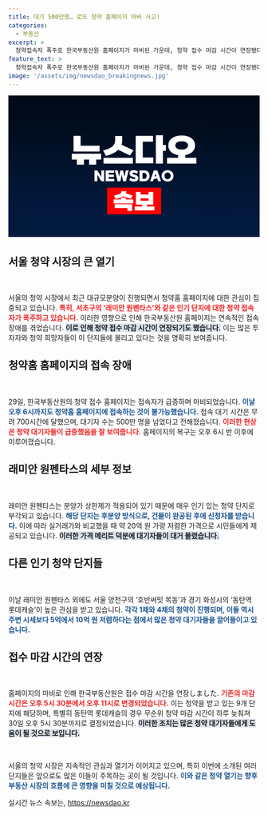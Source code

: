 ```yaml
---
title: 대기 500만명… 로또 청약 홈페이지 마비 사고!
categories:
  - 부동산
excerpt: >
  청약접속자 폭주로 한국부동산원 홈페이지가 마비된 가운데, 청약 접수 마감 시간이 연장됐다! 로또 청약으로 불리는 래미안 원펜타스 등 다양한 단지가 대기자 수 500만 명에 접수 기회를 놓칠까 긴장 중.
feature_text: >
  청약접속자 폭주로 한국부동산원 홈페이지가 마비된 가운데, 청약 접수 마감 시간이 연장됐다! 로또 청약으로 불리는 래미안 원펜타스 등 다양한 단지가 대기자 수 500만 명에 접수 기회를 놓칠까 긴장 중.
image: '/assets/img/newsdao_breakingnews.jpg'
---
```


<p><img src="/assets/img/newsdao_breakingnews.jpg" alt="bookingtag 속보" /></p>

<h2 data-ke-size="size26">서울 청약 시장의 큰 열기</h2>

<p data-ke-size="size16">&nbsp;</p> 

<p>서울의 청약 시장에서 최근 대규모분양이 진행되면서 청약홈 홈페이지에 대한 관심이 집중되고 있습니다. <b><span style="color: #ee2323;">특히, 서초구의 ‘래미안 원펜타스’와 같은 인기 단지에 대한 청약 접속자가 폭주하고 있습니다.</span></b> 이러한 영향으로 인해 한국부동산원 홈페이지는 연속적인 접속 장애를 겪었습니다. <b><span style="background-color: #21538527;">이로 인해 청약 접수 마감 시간이 연장되기도 했습니다.</span></b> 이는 많은 투자자와 청약 희망자들이 이 단지들에 몰리고 있다는 것을 명확히 보여줍니다. </p>

<h2 data-ke-size="size26">청약홈 홈페이지의 접속 장애</h2>

<p data-ke-size="size16">&nbsp;</p> 

<p>29일, 한국부동산원의 청약 접수 홈페이지는 접속자가 급증하며 마비되었습니다. <b><span style="color: #1a5490;">이날 오후 6시까지도 청약홈 홈페이지에 접속하는 것이 불가능했습니다.</span></b> 접속 대기 시간은 무려 700시간에 달했으며, 대기자 수는 500만 명을 넘었다고 전해졌습니다. <b><span style="color: #ee2323;">이러한 현상은 청약 대기자들이 급증했음을 잘 보여줍니다.</span></b> 홈페이지의 복구는 오후 6시 반 이후에 이루어졌습니다. </p>

<h2 data-ke-size="size26">래미안 원펜타스의 세부 정보</h2>

<p data-ke-size="size16">&nbsp;</p> 

<p>래미안 원펜타스는 분양가 상한제가 적용되어 있기 때문에 매우 인기 있는 청약 단지로 부각되고 있습니다. <b><span style="color: #1a5490;">해당 단지는 후분양 방식으로, 건물이 완공된 후에 신청자를 받습니다.</span></b> 이에 따라 실거래가와 비교했을 때 약 20억 원 가량 저렴한 가격으로 시민들에게 제공되고 있습니다. <b><span style="background-color: #21538527;">이러한 가격 메리트 덕분에 대기자들이 대거 몰렸습니다.</span></b> </p>

<h2 data-ke-size="size26">다른 인기 청약 단지들</h2>

<p data-ke-size="size16">&nbsp;</p> 

<p>이날 래미안 원펜타스 외에도 서울 양천구의 ‘호반써밋 목동’과 경기 화성시의 ‘동탄역 롯데캐슬’이 높은 관심을 받고 있습니다. <b><span style="color: #1a5490;">각각 1채와 4채의 청약이 진행되며, 이들 역시 주변 시세보다 5억에서 10억 원 저렴하다는 점에서 많은 청약 대기자들을 끌어들이고 있습니다.</span></b> </p>

<h2 data-ke-size="size26">접수 마감 시간의 연장</h2>

<p data-ke-size="size16">&nbsp;</p> 

<p>홈페이지의 마비로 인해 한국부동산원은 접수 마감 시간을 연장しました. <b><span style="color: #ee2323;">기존의 마감 시간은 오후 5시 30분에서 오후 11시로 변경되었습니다.</span></b> 이는 청약을 받고 있는 9개 단지에 해당하며, 특별히 동탄역 롯데캐슬의 경우 무순위 청약 마감 시간이 하루 늦춰져 30일 오후 5시 30분까지로 결정되었습니다. <b><span style="background-color: #21538527;">이러한 조치는 많은 청약 대기자들에게 도움이 될 것으로 보입니다.</span></b> </p>

<p data-ke-size="size16">&nbsp;</p> 

<p>서울의 청약 시장은 지속적인 관심과 열기가 이어지고 있으며, 특히 이번에 소개된 여러 단지들은 앞으로도 많은 이들이 주목하는 곳이 될 것입니다. <b><span style="color: #1a5490;">이와 같은 청약 열기는 향후 부동산 시장의 흐름에 큰 영향을 미칠 것으로 예상됩니다.</span></b></p>
실시간 뉴스 속보는, <a href="https://newsdao.kr" rel="dofollow">https://newsdao.kr</a>


